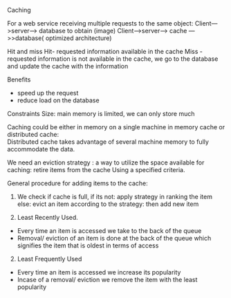 Caching

For a web service receiving multiple requests to the same object:
Client—>server—> database to obtain (image)
Client—>server—> cache —>>database( optimized architecture)

Hit and miss
Hit- requested information available in the cache
Miss - requested information is not available in the cache, we go to the database and update the cache with the information

Benefits
- speed up the request
- reduce load on the database


Constraints
 Size: main memory is limited, we can only store much

Caching could be either in memory on a single machine in memory cache or distributed cache:  
Distributed cache takes advantage of several machine memory to fully accommodate the data.

We need an eviction strategy : a way to utilize the space available for caching:  retire items from the cache 
Using a specified criteria.

General procedure for adding items to the cache:
1. We check if cache is full, 
	if its not: 
		apply strategy in ranking the item
	else:
		evict an item according to the strategy: then add new item


1. Least Recently Used.
- Every time an item is accessed we take to the back of the queue
- Removal/ eviction of an item is done at the back of the queue which signifies the item that is oldest in terms of access

2. Least Frequently Used 
 - Every time an item is accessed we increase its popularity
- Incase of a removal/ eviction we remove the item with the least popularity
